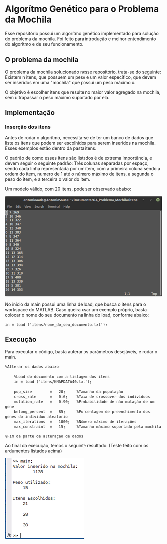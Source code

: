 # Algorítmo Genético para o Problema da Mochila

Esse repositório possui um algorítmo genético implementado para solução do problema da mochila. Foi feito para introdução e melhor entendimento do algoritmo e de seu funcionamento. 

## O problema da mochila

O problema da mochila solucionado nesse repositório, trata-se do seguinte: Existem n itens, que possuem um peso e um valor específico, que devem ser inseridos em uma "mochila" que possui um peso máximo x.

O objetivo é escolher itens que resulte no maior valor agregado na mochila, sem ultrapassar o peso máximo suportado por ela.

## Implementação

### Inserção dos itens

Antes de rodar o algoritmo, necessita-se de ter um banco de dados que liste os itens que podem ser escolhidos para serem inseridos na mochila. Esses exemplos estão dentro da pasta itens. 

O padrão de como esses itens são listados é de extrema importância, e devem seguir o seguinte padrão: Três colunas separadas por espaço, sendo cada linha representada por um item, com a primeira coluna sendo a ordem do item, numero de 1 até o número máximo de itens, a segunda o peso do item, e a terceira o valor do item. 

Um modelo válido, com 20 itens, pode ser observado abaixo:

![Modelo de Entrada](img/in_model.png)

No início da main possui uma linha de load, que busca o itens para o workspace do MATLAB. Caso queira usar um exemplo próprio, basta colocar o nome do seu documento na linha do load, conforme abaixo:

    in = load ('itens/nome_do_seu_documento.txt');

## Execução

Para executar o código, basta auterar os parâmetros desejáveis, e rodar o main.

    %Alterar os dados abaixo

        %Load do documento com a listagem dos itens
        in = load ('itens/KNAPDATA40.txt');

        pop_size        =   20;     %Tamanho da população
        cross_rate      =   0.6;    %Taxa de crossover dos indivíduos
        mutation_rate   =   0.90;   %Probabilidade de não mutação de um gene
        belong_percent  =   85;     %Porcentagem de preenchimento dos genes do individuo aleatorio
        max_iterations  =   1000;   %Número máximo de iterações
        max_constraint  =   15;     %Tamanho máximo suportado pela mochila

    %Fim da parte de alteração de dados

Ao final da execução, temos o seguinte resultado: (Teste feito com os ardumentos listados acima)

![Saída](img/out.png)
